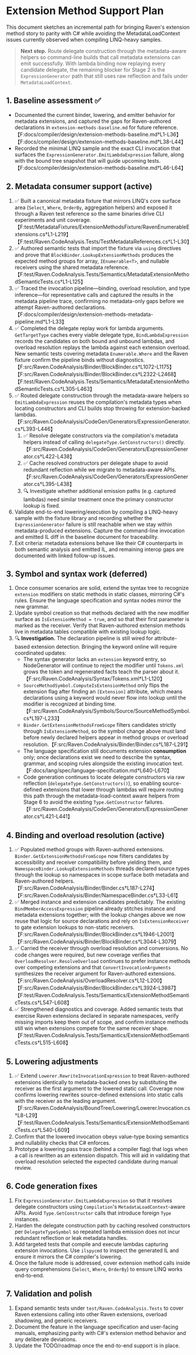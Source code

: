 # Extension Method Support Plan

This document sketches an incremental path for bringing Raven's extension method
story to parity with C# while avoiding the MetadataLoadContext issues currently
observed when compiling LINQ-heavy samples.

> **Next step.** Route delegate construction through the metadata-aware helpers
> so command-line builds that call metadata extensions can emit successfully.
> With lambda binding now replaying every candidate delegate, the remaining
> blocker for Stage&nbsp;2 is the `ExpressionGenerator` path that still uses raw
> reflection and fails under `MetadataLoadContext`.

## 1. Baseline assessment ✅

* Documented the current binder, lowering, and emitter behavior for metadata
  extensions, and captured the gaps for Raven-authored declarations in
  `extension-methods-baseline.md` for future reference.【F:docs/compiler/design/extension-methods-baseline.md†L1-L36】【F:docs/compiler/design/extension-methods-baseline.md†L38-L44】
* Recorded the minimal LINQ sample and the exact CLI invocation that surfaces
  the `ExpressionGenerator.EmitLambdaExpression` failure, along with the bound
  tree snapshot that will guide upcoming tests.【F:docs/compiler/design/extension-methods-baseline.md†L46-L64】

## 2. Metadata consumer support (active)

1. ✅ Built a canonical metadata fixture that mirrors LINQ's core surface area
   (`Select`, `Where`, `OrderBy`, aggregation helpers) and exposed it through a
   Raven test reference so the same binaries drive CLI experiments and unit
   coverage.【F:test/MetadataFixtures/ExtensionMethodsFixture/RavenEnumerableExtensions.cs†L1-L219】【F:test/Raven.CodeAnalysis.Tests/TestMetadataReferences.cs†L1-L30】
2. ✅ Authored semantic tests that import the fixture via `using` directives and
   prove that `BlockBinder.LookupExtensionMethods` produces the expected method
   groups for array, `IEnumerable<T>`, and nullable receivers using the shared
   metadata reference.【F:test/Raven.CodeAnalysis.Tests/Semantics/MetadataExtensionMethodSemanticTests.cs†L1-L125】
3. ✅ Traced the invocation pipeline—binding, overload resolution, and type
   inference—for representative calls and captured the results in the metadata
   pipeline trace, confirming no metadata-only gaps before we attempt
   Raven-authored declarations.【F:docs/compiler/design/extension-methods-metadata-pipeline.md†L1-L33】
4. ✅ Completed the delegate replay work for lambda arguments. `GetTargetType`
   caches every viable delegate type, `BindLambdaExpression` records the
   candidates on both bound and unbound lambdas, and overload resolution replays
   the lambda against each extension overload. New semantic tests covering
   metadata `Enumerable.Where` and the Raven fixture confirm the pipeline binds
   without diagnostics.【F:src/Raven.CodeAnalysis/Binder/BlockBinder.cs†L1072-L1175】【F:src/Raven.CodeAnalysis/Binder/BlockBinder.cs†L2322-L2468】【F:test/Raven.CodeAnalysis.Tests/Semantics/MetadataExtensionMethodSemanticTests.cs†L305-L463】
5. ✅ Routed delegate construction through the metadata-aware helpers so
   `EmitLambdaExpression` reuses the compilation's metadata types when locating
   constructors and CLI builds stop throwing for extension-backed lambdas.【F:src/Raven.CodeAnalysis/CodeGen/Generators/ExpressionGenerator.cs†L393-L446】
   1. ✅ Resolve delegate constructors via the compilation's metadata helpers
      instead of calling `delegateType.GetConstructors()` directly.【F:src/Raven.CodeAnalysis/CodeGen/Generators/ExpressionGenerator.cs†L422-L438】
   2. ✅ Cache resolved constructors per delegate shape to avoid redundant
      reflection while we migrate to metadata-aware APIs.【F:src/Raven.CodeAnalysis/CodeGen/Generators/ExpressionGenerator.cs†L395-L438】
   3. 🔍 Investigate whether additional emission paths (e.g. captured lambdas)
      need similar treatment once the primary constructor lookup is fixed.
6. Validate end-to-end lowering/execution by compiling a LINQ-heavy sample with
   the fixture library and recording whether the `ExpressionGenerator` failure
   is still reachable when we stay within metadata-produced extensions. Capture
   the command-line invocation and emitted IL diff in the baseline document for
   traceability.
7. Exit criteria: metadata extensions behave like their C# counterparts in both
   semantic analysis and emitted IL, and remaining interop gaps are documented
   with linked follow-up issues.

## 3. Symbol and syntax work (deferred)

1. Once consumer scenarios are solid, extend the syntax tree to recognize
   `extension` modifiers on static methods in static classes, mirroring C#'s
   rules. Ensure the language specification and syntax nodes mirror the new
   grammar.
2. Update symbol creation so that methods declared with the new modifier surface
   as `IsExtensionMethod = true`, and so that their first parameter is marked as
   the receiver. Verify that Raven-authored extension methods live in metadata
   tables compatible with existing lookup logic.
3. 🔍 **Investigation.** The declaration pipeline is still wired for
   attribute-based extension detection. Bringing the keyword online will require
   coordinated updates:
   * The syntax generator lacks an `extension` keyword entry, so NodeGenerator
     will continue to reject the modifier until `Tokens.xml` grows the token and
     regenerated facts teach the parser about it.【F:src/Raven.CodeAnalysis/Syntax/Tokens.xml†L1-L120】
   * `SourceMethodSymbol.ComputeIsExtensionMethod` only flips the extension flag
     after finding an `[Extension]` attribute, which means declarations using a
     keyword would never flow into lookup until the modifier is recognized at
     binding time.【F:src/Raven.CodeAnalysis/Symbols/Source/SourceMethodSymbol.cs†L197-L233】
   * `Binder.GetExtensionMethodsFromScope` filters candidates strictly through
     `IsExtensionMethod`, so the symbol change above must land before newly
     declared helpers appear in method groups or overload resolution.【F:src/Raven.CodeAnalysis/Binder/Binder.cs†L187-L291】
   * The language specification still documents extension **consumption** only;
     once declarations exist we need to describe the syntax, grammar, and
     scoping rules alongside the existing invocation text.【F:docs/lang/spec/language-specification.md†L640-L670】
   * Code generation continues to locate delegate constructors via raw
     reflection (`delegateType.GetConstructors()`), so enabling source-defined
     extensions that lower through lambdas will require routing this path through
     the metadata-load-context aware helpers from Stage&nbsp;6 to avoid the
     existing `Type.GetConstructor` failures.【F:src/Raven.CodeAnalysis/CodeGen/Generators/ExpressionGenerator.cs†L421-L441】

## 4. Binding and overload resolution (active)

1. ✅ Populated method groups with Raven-authored extensions. `Binder.GetExtensionMethodsFromScope`
   now filters candidates by accessibility and receiver compatibility before
   yielding them, and `NamespaceBinder.LookupExtensionMethods` threads declared
   source types through the lookup so namespaces in scope surface both metadata
   and Raven-authored helpers.【F:src/Raven.CodeAnalysis/Binder/Binder.cs†L187-L274】【F:src/Raven.CodeAnalysis/Binder/NamespaceBinder.cs†L33-L61】
2. ✅ Merged instance and extension candidates predictably. The existing
   `BindMemberAccessExpression` pipeline already stitches instance and metadata
   extensions together; with the lookup changes above we now reuse that logic
   for source declarations and rely on `IsExtensionReceiver` to gate extension
   lookups to non-static receivers.【F:src/Raven.CodeAnalysis/Binder/BlockBinder.cs†L1946-L2001】【F:src/Raven.CodeAnalysis/Binder/BlockBinder.cs†L3044-L3079】
3. ✅ Carried the receiver through overload resolution and conversions. No code
   changes were required, but new coverage verifies that
   `OverloadResolver.ResolveOverload` continues to prefer instance methods over
   competing extensions and that `ConvertInvocationArguments` synthesizes the
   receiver argument for Raven-authored extensions.【F:src/Raven.CodeAnalysis/OverloadResolver.cs†L12-L200】【F:src/Raven.CodeAnalysis/Binder/BlockBinder.cs†L3924-L3987】【F:test/Raven.CodeAnalysis.Tests/Semantics/ExtensionMethodSemanticTests.cs†L547-L608】
4. ✅ Strengthened diagnostics and coverage. Added semantic tests that exercise
   Raven extensions declared in separate namespaces, verify missing imports keep
   them out of scope, and confirm instance methods still win when extensions
   compete for the same receiver shape.【F:test/Raven.CodeAnalysis.Tests/Semantics/ExtensionMethodSemanticTests.cs†L515-L608】

## 5. Lowering adjustments

1. ✅ Extend `Lowerer.RewriteInvocationExpression` to treat Raven-authored
   extensions identically to metadata-backed ones by substituting the receiver as
   the first argument to the lowered static call. Coverage now confirms lowering
   rewrites source-defined extensions into static calls with the receiver as the
   leading argument.【F:src/Raven.CodeAnalysis/BoundTree/Lowering/Lowerer.Invocation.cs†L8-L29】【F:test/Raven.CodeAnalysis.Tests/Semantics/ExtensionMethodSemanticTests.cs†L540-L609】
2. Confirm that the lowered invocation obeys value-type boxing semantics and
   nullability checks that C# enforces.
3. Prototype a lowering pass trace (behind a compiler flag) that logs when a
   call is rewritten as an extension dispatch. This will aid in validating that
   overload resolution selected the expected candidate during manual review.

## 6. Code generation fixes

1. Fix `ExpressionGenerator.EmitLambdaExpression` so that it resolves delegate
   constructors using `Compilation`'s `MetadataLoadContext`-aware APIs. Avoid
   `Type.GetConstructor` calls that introduce foreign `Type` instances.
2. Harden the delegate construction path by caching resolved constructors per
   `DelegateTypeSymbol` so repeated lambda emission does not incur redundant
   reflection or leak metadata handles.
3. Add targeted tests that compile and execute lambdas capturing extension
   invocations. Use `ilspycmd` to inspect the generated IL and ensure it mirrors
   the C# compiler's lowering.
4. Once the failure mode is addressed, cover extension method calls inside query
   comprehensions (`Select`, `Where`, `OrderBy`) to ensure LINQ works end-to-end.

## 7. Validation and polish

1. Expand semantic tests under `test/Raven.CodeAnalysis.Tests` to cover Raven
   extensions calling into other Raven extensions, overload shadowing, and
   generic receivers.
2. Document the feature in the language specification and user-facing manuals,
   emphasizing parity with C#'s extension method behavior and any deliberate
   deviations.
3. Update the TODO/roadmap once the end-to-end support is in place.
